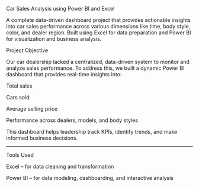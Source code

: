 Car Sales Analysis using Power BI and Excel

A complete data-driven dashboard project that provides actionable insights into car sales performance across various dimensions like time, body style, color, and dealer region. Built using Excel for data preparation and Power BI for visualization and business analysis.


Project Objective

Our car dealership lacked a centralized, data-driven system to monitor and analyze sales performance. To address this, we built a dynamic Power BI dashboard that provides real-time insights into:

Total sales

Cars sold

Average selling price

Performance across dealers, models, and body styles


This dashboard helps leadership track KPIs, identify trends, and make informed business decisions.


---

Tools Used

Excel – for data cleaning and transformation

Power BI – for data modeling, dashboarding, and interactive analysis






